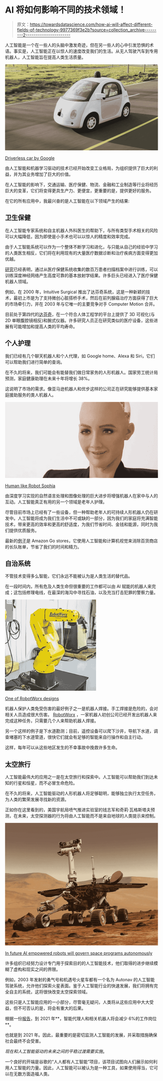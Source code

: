 # AI 将如何影响不同的技术领域！

> 原文：<https://towardsdatascience.com/how-ai-will-affect-different-fields-of-technology-9977369f3e2b?source=collection_archive---------2----------------------->

人工智能是一个在一些人的头脑中激发奇迹，但在另一些人的心中引发恐惧的术语。事实是，人工智能正在以惊人的速度改变我们的生活。从无人驾驶汽车到专用机器人，人工智能旨在提高人类生活质量。

![](img/a775b0639a215bb4fd061f61f15bc0bf.png)

[Driverless car by Google](https://www.bloomberg.com/quicktake/driverless-cars)

由人工智能和机器学习驱动的技术已经开始改变工业格局，为组织提供了巨大的利益，并为其业务增加了巨大的价值。

在人工智能的影响下，交通运输、医疗保健、物流、金融和工业制造等行业将经历巨大的变革，它们将变得更具生产力、更便宜，更重要的是，提供更好的服务。

在它的所有应用中，我最兴奋的是人工智能在以下领域产生的结果:

## 卫生保健

在人工智能专家系统和自主机器人外科医生的帮助下，与所有类型手术相关的风险可以大幅降低，因为即使是小手术也可以以惊人的精度和效率完成。

由于人工智能系统可以作为一个整体不断学习和进化，与只能从自己的经验中学习的人类医生相反，它们将在利用现有的大量医疗数据诊断和治疗疾病方面变得更加优越。

[研究](https://www.ncbi.nlm.nih.gov/pmc/articles/PMC4890616/)已经表明，通过从医疗保健系统收集的数百万患者扫描档案中进行训练，可以训练深度神经网络产生高度可靠的基本放射学结果。许多巨头已经进入了医疗保健机器人领域。

例如，在 2000 年，Intuitive Surgical 推出了达芬奇系统，这是一种新颖的技术，最初上市是为了支持微创心脏搭桥手术，然后在前列腺癌治疗方面获得了巨大的市场牵引力，并在 2003 年与它唯一的主要竞争对手 Computer Motion 合并。

目前处于第四代的[达芬奇](https://ai100.stanford.edu/sites/default/files/ai_100_report_0901fnlc_single.pdf)，在一个符合人体工程学的平台上提供了 3D 可视化(与 2D 单眼腹腔镜相反)和腕式仪器。许多研究人员正在研究类似的医疗设备，这些进展有可能增加和提高人类的平均寿命。

## 个人护理

我们已经有几个聊天机器人和个人代理，如 Google home、Alexa 和 Siri，它们可以帮助我们进行简单的查询。

在不久的将来，我们可能会有能替我们做日常家务的人形机器人。国家劳工统计局预测，家庭健康助理在未来十年将增长 38%。

这说明了市场的需求。像亚马逊机器人和优步这样的公司正在研究能够提供基本家庭援助服务的类人机器人。

![](img/6c69819c8d8282ddfa905bce68f2b8dc.png)

[Human like Robot Sophia](https://www.design-engineering.com/ai-powered-social-robots-win-even-biggest-skeptics-1004028898/)

由深度学习实现的自然语言处理和图像处理的巨大进步将增强机器人在家中与人的互动。人工智能真正有用的另一个领域是老年人护理。

尽管目前市场上已经有了一些设备，但一种帮助老年人的可持续人形机器人仍在研发中。人工智能将成为我们生活中不可或缺的一部分，因为我们的家庭将充满智能技术，带来更高的效率和更高的舒适度，为我们节省时间、金钱和能源，同时为我们提供优质服务。

最新的[例子](https://qz.com/1184978/amazon-gos-ai-powered-grocery-store-is-opening-to-the-public-in-seattle-tomorrow/)是 Amazon Go stores，它使用人工智能和计算机视觉来消除百货商店的长队账单，节省了我们的时间和精力。

## 自治系统

不管技术变得多么智能，它们永远不能被认为是人类生活的替代品。

在一段时间内，所有危及人类生命但很重要的工作都可以由 AI 赋能的机器人来完成；这包括修理电线，在最深的海沟中寻找石油，以及充当打击犯罪的警察力量。

![](img/539cf48b6f9bc5e71cf516e20c43755d.png)

[One of RobotWorx designs](https://www.robotics.org/company-profile-detail.cfm/Integrator/RobotWorx/company/449)

机器人保护人类免受伤害的最好例子之一是机器人焊接。手工焊接是危险的，会对相关人员造成很大伤害。 [RobotWorx](https://www.robots.com/articles/robots-are-taking-over-the-really-dangerous-jobs) ，一家机器人初创公司已经开发出机器人来完成这种任务，只需要几个人来帮助机器人焊接。

另一个这样的例子是下水道勘测；目前，遥控设备可以爬下沙井，导航下水道，调查堵塞的下水道管道，很快它们就会有足够的智能来自行操作和自主行动。

这样，每年可以从这些地区发生的不幸事故中挽救许多生命。

## 太空旅行

人工智能最伟大的应用之一是在太空旅行和探索中。人工智能可以帮助我们到达未知的行星和恒星，而不必冒生命危险。

在不久的将来，人工智能驱动的人形机器人将足够聪明，能够独立执行太空任务，为人类的繁荣发展寻找新的资源。

正如你在这里看到的，美国宇航局喷气推进实验室的钱志军和奇莉·瓦格斯塔夫预测，在未来，太空探测器的行为将由人工智能而不是来自地球的人类提示来控制。

![](img/05df2e4031bcdaa88e28a54f62326d8b.png)

[In future AI empowered robots will govern space programs autonomously](https://www.pinterest.com/pin/694680311245213381/)

许多组织已经努力设计专门用于探索目的的人工智能技术，他们取得的进步继续模糊了虚构和现实之间的界限。

例如，2003 年发射的勇气号和机遇号火星车都有一个名为 Autonav 的人工智能驾驶系统，允许他们探索火星表面。鉴于人工智能行业的快速发展，我们将拥有完全自主的系统，这将很快改变太空探索领域。

这些只是人工智能应用的一小部分，尽管毫无疑问，人类将从这些应用中大大受益，但不可否认的是，将会有重大的后果。

根据一份[报告](https://www.forrester.com/Forrester+Predicts+IoT+AI+AR+And+VR+Will+Change+The+Tech+World+By+2021/-/E-PRE9464)，到 2021 年**，智能代理人和相关机器人将会减少 6%的工作岗位**。

也就是到 2021 年。因此，最重要的是密切监测人工智能的发展，并采取措施确保社会最终不会受害。

*现在和人工智能驱动的未来之间的平稳过渡需要实施*。

一个良好的开端是谷歌的“人人都有人工智能”项目，该项目试图向人们展示如何利用人工智能的力量。因此，人工智能可以被认为是一种工具，如果使用得当，它可以在无数方面造福人类。